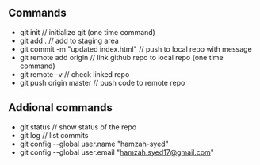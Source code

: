 ## Commands
- git init // initialize git (one time command)
- git add . // add to staging area
- git commit -m "updated index.html" // push to  local repo with message
- git remote add origin <url> // link github repo to local repo (one time command)
- git remote -v // check linked repo 
- git push origin master // push code to remote repo


## Addional commands
- git status // show status of the repo
- git log // list commits
- git config --global user.name "hamzah-syed"
- git config --global user.email "hamzah.syed17@gmail.com"

